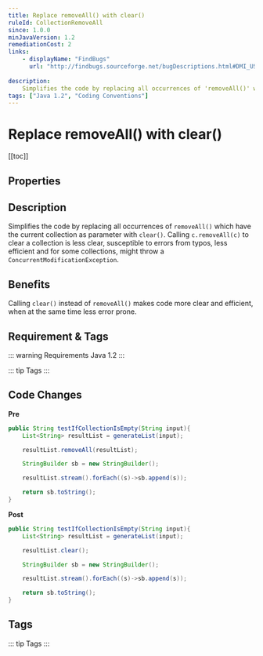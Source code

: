 ```yaml
---
title: Replace removeAll() with clear()
ruleId: CollectionRemoveAll
since: 1.0.0
minJavaVersion: 1.2
remediationCost: 2
links:
    - displayName: "FindBugs"
      url: "http://findbugs.sourceforge.net/bugDescriptions.html#DMI_USING_REMOVEALL_TO_CLEAR_COLLECTION"
    
description:
    Simplifies the code by replacing all occurrences of 'removeAll()' which have the current collection as parameter with 'clear()'.
tags: ["Java 1.2", "Coding Conventions"]
---
```


# Replace removeAll() with clear()

[[toc]]

## Properties

<RuleProperties />



## Description

Simplifies the code by replacing all occurrences of `removeAll()` which have the current collection as parameter with `clear()`. Calling `c.removeAll(c)` to clear a collection is less clear, susceptible to errors from typos, less efficient and for some collections, might throw a `ConcurrentModificationException`.   

## Benefits

Calling `clear()` instead of `removeAll()` makes code more clear and efficient, when at the same time less error prone.

## Requirement & Tags

::: warning Requirements
Java 1.2
:::

::: tip Tags
<TagLinks />
:::

## Code Changes

__Pre__

```java
public String testIfCollectionIsEmpty(String input){
    List<String> resultList = generateList(input);

    resultList.removeAll(resultList);

    StringBuilder sb = new StringBuilder();

    resultList.stream().forEach((s)->sb.append(s));

    return sb.toString();
}
```

__Post__

```java
public String testIfCollectionIsEmpty(String input){
    List<String> resultList = generateList(input);

    resultList.clear();

    StringBuilder sb = new StringBuilder();

    resultList.stream().forEach((s)->sb.append(s));

    return sb.toString();
}
```

<VersionNotice />


## Tags

::: tip Tags
<TagLinks />
:::